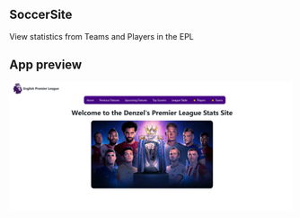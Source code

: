 ## SoccerSite
View statistics from Teams and Players in the EPL 

## App preview
![Application](/frontend/angular-soccersite/angular-soccersite/src/assets/soccerapp.png)


<br />



